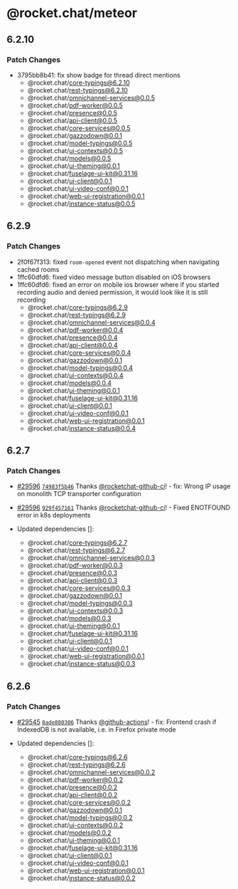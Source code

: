 # @rocket.chat/meteor

## 6.2.10

### Patch Changes

- 3795bb8b41: fix show badge for thread direct mentions
  - @rocket.chat/core-typings@6.2.10
  - @rocket.chat/rest-typings@6.2.10
  - @rocket.chat/omnichannel-services@0.0.5
  - @rocket.chat/pdf-worker@0.0.5
  - @rocket.chat/presence@0.0.5
  - @rocket.chat/api-client@0.0.5
  - @rocket.chat/core-services@0.0.5
  - @rocket.chat/gazzodown@0.0.1
  - @rocket.chat/model-typings@0.0.5
  - @rocket.chat/ui-contexts@0.0.5
  - @rocket.chat/models@0.0.5
  - @rocket.chat/ui-theming@0.0.1
  - @rocket.chat/fuselage-ui-kit@0.31.16
  - @rocket.chat/ui-client@0.0.1
  - @rocket.chat/ui-video-conf@0.0.1
  - @rocket.chat/web-ui-registration@0.0.1
  - @rocket.chat/instance-status@0.0.5

## 6.2.9

### Patch Changes

- 2f0f67f313: fixed `room-opened` event not dispatching when navigating cached rooms
- 1ffc60dfd6: fixed video message button disabled on iOS browsers
- 1ffc60dfd6: fixed an error on mobile ios browser where if you started recording audio and denied permission, it would look like it is still recording
  - @rocket.chat/core-typings@6.2.9
  - @rocket.chat/rest-typings@6.2.9
  - @rocket.chat/omnichannel-services@0.0.4
  - @rocket.chat/pdf-worker@0.0.4
  - @rocket.chat/presence@0.0.4
  - @rocket.chat/api-client@0.0.4
  - @rocket.chat/core-services@0.0.4
  - @rocket.chat/gazzodown@0.0.1
  - @rocket.chat/model-typings@0.0.4
  - @rocket.chat/ui-contexts@0.0.4
  - @rocket.chat/models@0.0.4
  - @rocket.chat/ui-theming@0.0.1
  - @rocket.chat/fuselage-ui-kit@0.31.16
  - @rocket.chat/ui-client@0.0.1
  - @rocket.chat/ui-video-conf@0.0.1
  - @rocket.chat/web-ui-registration@0.0.1
  - @rocket.chat/instance-status@0.0.4

## 6.2.7

### Patch Changes

- [#29596](https://github.com/RocketChat/Rocket.Chat/pull/29596) [`74983f5b46`](https://github.com/RocketChat/Rocket.Chat/commit/74983f5b46abacbde2afb0838681ef3c5023307d) Thanks [@rocketchat-github-ci](https://github.com/rocketchat-github-ci)! - fix: Wrong IP usage on monolith TCP transporter configuration

- [#29596](https://github.com/RocketChat/Rocket.Chat/pull/29596) [`929f457161`](https://github.com/RocketChat/Rocket.Chat/commit/929f45716141dcc4d49ad2afe8315492c9028f9c) Thanks [@rocketchat-github-ci](https://github.com/rocketchat-github-ci)! - Fixed ENOTFOUND error in k8s deployments

- Updated dependencies []:
  - @rocket.chat/core-typings@6.2.7
  - @rocket.chat/rest-typings@6.2.7
  - @rocket.chat/omnichannel-services@0.0.3
  - @rocket.chat/pdf-worker@0.0.3
  - @rocket.chat/presence@0.0.3
  - @rocket.chat/api-client@0.0.3
  - @rocket.chat/core-services@0.0.3
  - @rocket.chat/gazzodown@0.0.1
  - @rocket.chat/model-typings@0.0.3
  - @rocket.chat/ui-contexts@0.0.3
  - @rocket.chat/models@0.0.3
  - @rocket.chat/ui-theming@0.0.1
  - @rocket.chat/fuselage-ui-kit@0.31.16
  - @rocket.chat/ui-client@0.0.1
  - @rocket.chat/ui-video-conf@0.0.1
  - @rocket.chat/web-ui-registration@0.0.1
  - @rocket.chat/instance-status@0.0.3

## 6.2.6

### Patch Changes

- [#29545](https://github.com/RocketChat/Rocket.Chat/pull/29545) [`8ade880306`](https://github.com/RocketChat/Rocket.Chat/commit/8ade880306a2f4be6fb979c9db32a1ca5bdf4c1f) Thanks [@github-actions](https://github.com/apps/github-actions)! - fix: Frontend crash if IndexedDB is not available, i.e. in Firefox private mode

- Updated dependencies []:
  - @rocket.chat/core-typings@6.2.6
  - @rocket.chat/rest-typings@6.2.6
  - @rocket.chat/omnichannel-services@0.0.2
  - @rocket.chat/pdf-worker@0.0.2
  - @rocket.chat/presence@0.0.2
  - @rocket.chat/api-client@0.0.2
  - @rocket.chat/core-services@0.0.2
  - @rocket.chat/gazzodown@0.0.1
  - @rocket.chat/model-typings@0.0.2
  - @rocket.chat/ui-contexts@0.0.2
  - @rocket.chat/models@0.0.2
  - @rocket.chat/ui-theming@0.0.1
  - @rocket.chat/fuselage-ui-kit@0.31.16
  - @rocket.chat/ui-client@0.0.1
  - @rocket.chat/ui-video-conf@0.0.1
  - @rocket.chat/web-ui-registration@0.0.1
  - @rocket.chat/instance-status@0.0.2
